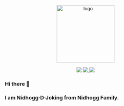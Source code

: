 <p align="center">
  <a href="https://github.com/NidhoggDJoking" target="_blank">
    <img width="180" src="https://nidhoggdjoking.gitee.io/evolution/static/png/inori-removebg-preview.png" alt="logo">
  </a>
</p>

<p align="center">
  <a>
    <img src="https://img.shields.io/badge/VSCode-My--development--tool-informational?logo=visual-studio-code&style=for-the-badge">
  </a>
  <a href="https://www.npmjs.com/" target="_blank">
    <img src="https://img.shields.io/badge/NPM-rely--on-red?logo=npm&style=for-the-badge">
  </a>
  <a href="https://nodejs.org" target="_blank">
    <img src="https://img.shields.io/badge/NodeJs-development--environment-brightgreen?logo=node-dot-js&style=for-the-badge">
  </a>
</p>


### Hi there 👋

### I am Nidhogg·D·Joking from Nidhogg Family.

